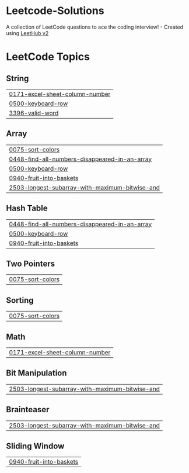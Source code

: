 # Leetcode-Solutions
A collection of LeetCode questions to ace the coding interview! - Created using [LeetHub v2](https://github.com/arunbhardwaj/LeetHub-2.0)

<!---LeetCode Topics Start-->
# LeetCode Topics
## String
|  |
| ------- |
| [0171-excel-sheet-column-number](https://github.com/praveen4604/Leetcode-Solutions/tree/master/0171-excel-sheet-column-number) |
| [0500-keyboard-row](https://github.com/praveen4604/Leetcode-Solutions/tree/master/0500-keyboard-row) |
| [3396-valid-word](https://github.com/praveen4604/Leetcode-Solutions/tree/master/3396-valid-word) |
## Array
|  |
| ------- |
| [0075-sort-colors](https://github.com/praveen4604/Leetcode-Solutions/tree/master/0075-sort-colors) |
| [0448-find-all-numbers-disappeared-in-an-array](https://github.com/praveen4604/Leetcode-Solutions/tree/master/0448-find-all-numbers-disappeared-in-an-array) |
| [0500-keyboard-row](https://github.com/praveen4604/Leetcode-Solutions/tree/master/0500-keyboard-row) |
| [0940-fruit-into-baskets](https://github.com/praveen4604/Leetcode-Solutions/tree/master/0940-fruit-into-baskets) |
| [2503-longest-subarray-with-maximum-bitwise-and](https://github.com/praveen4604/Leetcode-Solutions/tree/master/2503-longest-subarray-with-maximum-bitwise-and) |
## Hash Table
|  |
| ------- |
| [0448-find-all-numbers-disappeared-in-an-array](https://github.com/praveen4604/Leetcode-Solutions/tree/master/0448-find-all-numbers-disappeared-in-an-array) |
| [0500-keyboard-row](https://github.com/praveen4604/Leetcode-Solutions/tree/master/0500-keyboard-row) |
| [0940-fruit-into-baskets](https://github.com/praveen4604/Leetcode-Solutions/tree/master/0940-fruit-into-baskets) |
## Two Pointers
|  |
| ------- |
| [0075-sort-colors](https://github.com/praveen4604/Leetcode-Solutions/tree/master/0075-sort-colors) |
## Sorting
|  |
| ------- |
| [0075-sort-colors](https://github.com/praveen4604/Leetcode-Solutions/tree/master/0075-sort-colors) |
## Math
|  |
| ------- |
| [0171-excel-sheet-column-number](https://github.com/praveen4604/Leetcode-Solutions/tree/master/0171-excel-sheet-column-number) |
## Bit Manipulation
|  |
| ------- |
| [2503-longest-subarray-with-maximum-bitwise-and](https://github.com/praveen4604/Leetcode-Solutions/tree/master/2503-longest-subarray-with-maximum-bitwise-and) |
## Brainteaser
|  |
| ------- |
| [2503-longest-subarray-with-maximum-bitwise-and](https://github.com/praveen4604/Leetcode-Solutions/tree/master/2503-longest-subarray-with-maximum-bitwise-and) |
## Sliding Window
|  |
| ------- |
| [0940-fruit-into-baskets](https://github.com/praveen4604/Leetcode-Solutions/tree/master/0940-fruit-into-baskets) |
<!---LeetCode Topics End-->